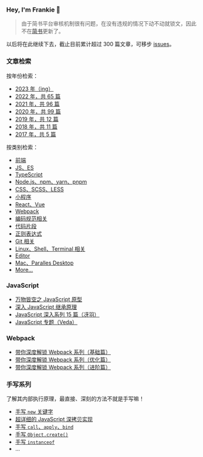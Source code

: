 <h3 style="border-bottom: none">Hey, I'm Frankie 👋</h3>

> 由于简书平台审核机制很有问题，在没有违规的情况下动不动就锁文，因此不在[简书](https://www.jianshu.com/u/f4dac74bd955)更新了。

以后将在此继续下去，截止目前累计超过 300 篇文章，可移步 [issues](https://github.com/toFrankie/blog/issues)。

### 文章检索

按年份检索：

- [2023 年（ing）](https://github.com/toFrankie/blog/labels/2023)
- [2022 年，共 65 篇](https://github.com/toFrankie/blog/labels/2022)
- [2021 年，共 96 篇](https://github.com/toFrankie/blog/labels/2021)
- [2020 年，共 99 篇](https://github.com/toFrankie/blog/labels/2020)
- [2019 年，共 12 篇](https://github.com/toFrankie/blog/labels/2019)
- [2018 年，共 11 篇](https://github.com/toFrankie/blog/labels/2018)
- [2017 年，共 5 篇](https://github.com/toFrankie/blog/labels/2017)

按类别检索：

- [前端](https://github.com/toFrankie/blog/labels/%E5%89%8D%E7%AB%AF)
- [JS、ES](https://github.com/toFrankie/blog/labels/JS%2FES)
- [TypeScript](https://github.com/toFrankie/blog/labels/TypeScript)
- [Node.js、npm、yarn、pnpm](https://github.com/toFrankie/blog/labels/Node.js)
- [CSS、SCSS、LESS](https://github.com/toFrankie/blog/labels/CSS)
- [小程序](https://github.com/toFrankie/blog/labels/%E5%B0%8F%E7%A8%8B%E5%BA%8F)
- [React、Vue](https://github.com/toFrankie/blog/issues?q=is%3Aopen+label%3AReact%2CVue)
- [Webpack](https://github.com/toFrankie/blog/labels/Webpack)
- [编码规范相关](https://github.com/toFrankie/blog/labels/%E7%BC%96%E7%A0%81%E8%A7%84%E8%8C%83)
- [代码片段](https://github.com/toFrankie/blog/labels/%E4%BB%A3%E7%A0%81%E7%89%87%E6%AE%B5)
- [正则表达式](https://github.com/toFrankie/blog/labels/%E6%AD%A3%E5%88%99%E8%A1%A8%E8%BE%BE%E5%BC%8F)
- [Git 相关](https://github.com/toFrankie/blog/labels/Git)
- [Linux、Shell、Terminal 相关](https://github.com/toFrankie/blog/issues?q=is%3Aopen+label%3ALinux%2CTerminal+)
- [Editor](https://github.com/toFrankie/blog/labels/Editor)
- [Mac、Paralles Desktop](https://github.com/toFrankie/blog/issues?q=is%3Aopen+label%3AMac%2CParalles+Desktop)
- [More...](https://github.com/toFrankie/blog/labels)

### JavaScript

- [万物皆空之 JavaScript 原型](https://juejin.cn/post/6844903567325659144)
- [深入 JavaScript 继承原理](https://juejin.cn/post/6844903569317953543)
- [JavaScript 深入系列 15 篇（冴羽）](https://github.com/mqyqingfeng/Blog/issues/17)
- [JavaScript 专题（Veda）](http://www.nowamagic.net/librarys/veda/detail/1579)

### Webpack

- [带你深度解锁 Webpack 系列（基础篇）](https://juejin.cn/post/6844904079219490830)
- [带你深度解锁 Webpack 系列（优化篇）](https://juejin.cn/post/6844904093463347208)
- [带你深度解锁 Webpack 系列（进阶篇）](https://juejin.cn/post/6844904084927938567)

### 手写系列

了解其内部执行原理，最直接、深刻的方法不就是手写嘛！

- [手写 `new` 关键字](https://github.com/toFrankie/Blog/issues/1)
- [超详细的 JavaScript 深拷贝实现](https://github.com/toFrankie/Blog/issues/2)
- [手写 `call`、`apply`、`bind`](https://github.com/toFrankie/Blog/issues/3)
- [手写 `Object.create()`](https://github.com/toFrankie/Blog/issues/4)
- [手写 `instanceof`](https://github.com/toFrankie/Blog/issues/5)
- ...
